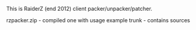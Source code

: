 This is RaiderZ (end 2012) client packer/unpacker/patcher.

rzpacker.zip - compiled one with usage example
trunk - contains sources